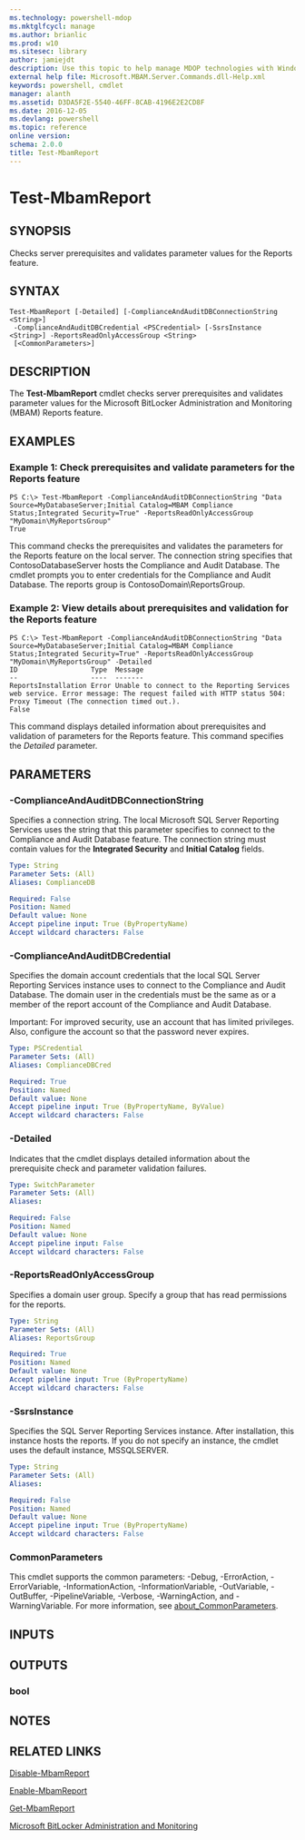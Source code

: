 ```yaml
---
ms.technology: powershell-mdop
ms.mktglfcycl: manage
ms.author: brianlic
ms.prod: w10
ms.sitesec: library
author: jamiejdt
description: Use this topic to help manage MDOP technologies with Windows PowerShell.
external help file: Microsoft.MBAM.Server.Commands.dll-Help.xml
keywords: powershell, cmdlet
manager: alanth 
ms.assetid: D3DA5F2E-5540-46FF-8CAB-4196E2E2CD8F
ms.date: 2016-12-05
ms.devlang: powershell
ms.topic: reference
online version: 
schema: 2.0.0
title: Test-MbamReport
---
```


# Test-MbamReport

## SYNOPSIS
Checks server prerequisites and validates parameter values for the Reports feature.

## SYNTAX

```
Test-MbamReport [-Detailed] [-ComplianceAndAuditDBConnectionString <String>]
 -ComplianceAndAuditDBCredential <PSCredential> [-SsrsInstance <String>] -ReportsReadOnlyAccessGroup <String>
 [<CommonParameters>]
```

## DESCRIPTION
The **Test-MbamReport** cmdlet checks server prerequisites and validates parameter values for the Microsoft BitLocker Administration and Monitoring (MBAM) Reports feature.

## EXAMPLES

### Example 1: Check prerequisites and validate parameters for the Reports feature
```
PS C:\> Test-MbamReport -ComplianceAndAuditDBConnectionString "Data Source=MyDatabaseServer;Initial Catalog=MBAM Compliance Status;Integrated Security=True" -ReportsReadOnlyAccessGroup "MyDomain\MyReportsGroup"
True
```

This command checks the prerequisites and validates the parameters for the Reports feature on the local server.
The connection string specifies that ContosoDatabaseServer hosts the Compliance and Audit Database.
The cmdlet prompts you to enter credentials for the Compliance and Audit Database.
The reports group is ContosoDomain\ReportsGroup.

### Example 2: View details about prerequisites and validation for the Reports feature
```
PS C:\> Test-MbamReport -ComplianceAndAuditDBConnectionString "Data Source=MyDatabaseServer;Initial Catalog=MBAM Compliance Status;Integrated Security=True" -ReportsReadOnlyAccessGroup "MyDomain\MyReportsGroup" -Detailed
ID                  Type  Message
--                  ----  -------
ReportsInstallation Error Unable to connect to the Reporting Services web service. Error message: The request failed with HTTP status 504: Proxy Timeout (The connection timed out.).
False
```

This command displays detailed information about prerequisites and validation of parameters for the Reports feature.
This command specifies the *Detailed* parameter.

## PARAMETERS

### -ComplianceAndAuditDBConnectionString
Specifies a connection string.
The local Microsoft SQL Server Reporting Services uses the string that this parameter specifies to connect to the Compliance and Audit Database feature.
The connection string must contain values for the **Integrated Security** and **Initial Catalog** fields.

```yaml
Type: String
Parameter Sets: (All)
Aliases: ComplianceDB

Required: False
Position: Named
Default value: None
Accept pipeline input: True (ByPropertyName)
Accept wildcard characters: False
```

### -ComplianceAndAuditDBCredential
Specifies the domain account credentials that the local SQL Server Reporting Services instance uses to connect to the Compliance and Audit Database.
The domain user in the credentials must be the same as or a member of the report account of the Compliance and Audit Database.

Important: For improved security, use an account that has limited privileges.
Also, configure the account so that the password never expires.

```yaml
Type: PSCredential
Parameter Sets: (All)
Aliases: ComplianceDBCred

Required: True
Position: Named
Default value: None
Accept pipeline input: True (ByPropertyName, ByValue)
Accept wildcard characters: False
```

### -Detailed
Indicates that the cmdlet displays detailed information about the prerequisite check and parameter validation failures.

```yaml
Type: SwitchParameter
Parameter Sets: (All)
Aliases: 

Required: False
Position: Named
Default value: None
Accept pipeline input: False
Accept wildcard characters: False
```

### -ReportsReadOnlyAccessGroup
Specifies a domain user group.
Specify a group that has read permissions for the reports.

```yaml
Type: String
Parameter Sets: (All)
Aliases: ReportsGroup

Required: True
Position: Named
Default value: None
Accept pipeline input: True (ByPropertyName)
Accept wildcard characters: False
```

### -SsrsInstance
Specifies the SQL Server Reporting Services instance.
After installation, this instance hosts the reports.
If you do not specify an instance, the cmdlet uses the default instance, MSSQLSERVER.

```yaml
Type: String
Parameter Sets: (All)
Aliases: 

Required: False
Position: Named
Default value: None
Accept pipeline input: True (ByPropertyName)
Accept wildcard characters: False
```

### CommonParameters
This cmdlet supports the common parameters: -Debug, -ErrorAction, -ErrorVariable, -InformationAction, -InformationVariable, -OutVariable, -OutBuffer, -PipelineVariable, -Verbose, -WarningAction, and -WarningVariable. For more information, see [about_CommonParameters](http://go.microsoft.com/fwlink/?LinkID=113216).

## INPUTS

## OUTPUTS

### bool

## NOTES

## RELATED LINKS

[Disable-MbamReport](disable-mbamreport.md)

[Enable-MbamReport](enable-mbamreport.md)

[Get-MbamReport](get-mbamreport.md)

[Microsoft BitLocker Administration and Monitoring](index.md)


